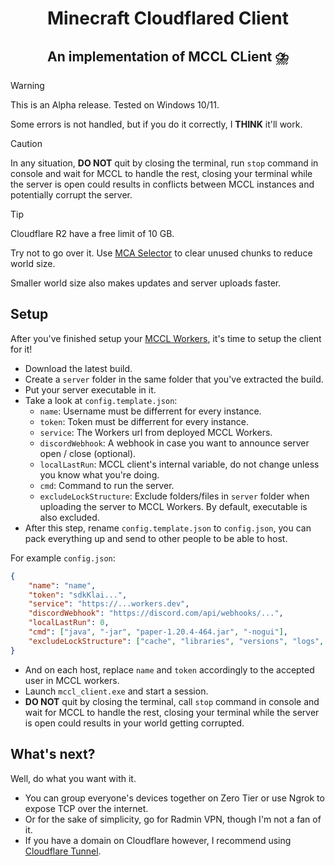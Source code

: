<h1 align=center>
    Minecraft Cloudflared Client
</h1>
<h2 align=center>
    An implementation of MCCL CLient ⛈️
</h2>

> [!WARNING]
> This is an Alpha release. Tested on Windows 10/11.
> 
> Some errors is not handled, but if you do it correctly, I **THINK** it'll work.

> [!CAUTION]
> In any situation, **DO NOT** quit by closing the terminal, run `stop` command in console and wait for MCCL to handle the rest, closing your terminal while the server is open could results in conflicts between MCCL instances and potentially corrupt the server.

> [!TIP]
> Cloudflare R2 have a free limit of 10 GB.
> 
> Try not to go over it. Use [MCA Selector](https://github.com/Querz/mcaselector) to clear unused chunks to reduce world size.
> 
> Smaller world size also makes updates and server uploads faster.

## Setup
After you've finished setup your [MCCL Workers](https://github.com/neursh/MCCL-workers), it's time to setup the client for it!

- Download the latest build.
- Create a `server` folder in the same folder that you've extracted the build.
- Put your server executable in it.
- Take a look at `config.template.json`:
    - `name`: Username must be differrent for every instance.
    - `token`: Token must be differrent for every instance.
    - `service`: The Workers url from deployed MCCL Workers.
    - `discordWebhook`: A webhook in case you want to announce server open / close (optional).
    - `localLastRun`: MCCL client's internal variable, do not change unless you know what you're doing.
    - `cmd`: Command to run the server.
    - `excludeLockStructure`: Exclude folders/files in `server` folder when uploading the server to MCCL Workers. By default, executable is also excluded.
- After this step, rename `config.template.json` to `config.json`, you can pack everything up and send to other people to be able to host.

For example `config.json`:
```json
{
    "name": "name",
    "token": "sdkKlai...",
    "service": "https://...workers.dev",
    "discordWebhook": "https://discord.com/api/webhooks/...",
    "localLastRun": 0,
    "cmd": ["java", "-jar", "paper-1.20.4-464.jar", "-nogui"],
    "excludeLockStructure": ["cache", "libraries", "versions", "logs", "crash-report"]
}
```

- And on each host, replace `name` and `token` accordingly to the accepted user in MCCL workers.
- Launch `mccl_client.exe` and start a session.
- **DO NOT** quit by closing the terminal, call `stop` command in console and wait for MCCL to handle the rest, closing your terminal while the server is open could results in your world getting corrupted.

## What's next?
Well, do what you want with it.

- You can group everyone's devices together on Zero Tier or use Ngrok to expose TCP over the internet.
- Or for the sake of simplicity, go for Radmin VPN, though I'm not a fan of it.
- If you have a domain on Cloudflare however, I recommend using [Cloudflare Tunnel](https://www.cloudflare.com/products/tunnel/).
